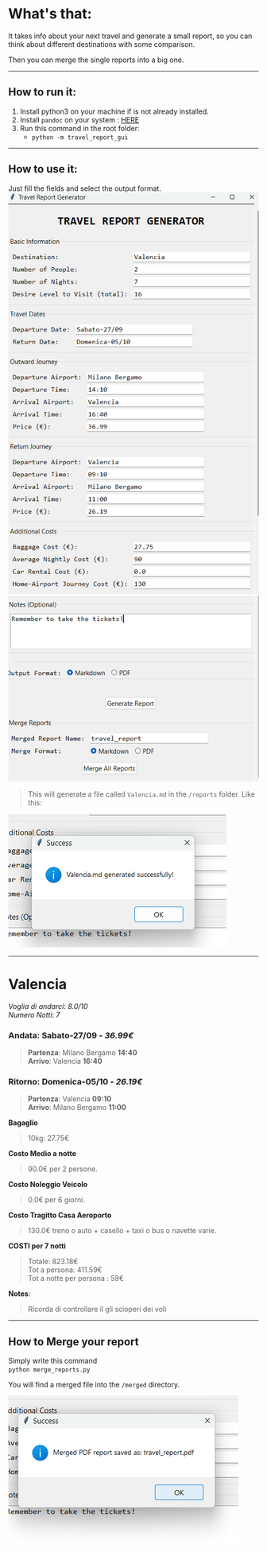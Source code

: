 # What's that:
It takes info about your next travel and generate a small report, so you can think about different destinations with some comparison.  

Then you can merge the single reports into a big one.  

---

## How to run it:
1. Install python3 on your machine if is not already installed.  
2. Install `pandoc` on your system : [HERE](https://pandoc.org/installing.html)  
2. Run this command in the root folder:
    - `python -m travel_report_gui`  

---

## How to use it:
Just fill the fields and select the output format.
![interface_1](./screenshots/interface_1.png)
![interface_2](./screenshots/interface_2.png)  

> This will generate a file called `Valencia.md` in the `/reports` folder. Like this:  
  
![generated](./screenshots/generated.png)

___

# Valencia

*Voglia di andarci*: _8.0/10_  
*Numero Notti*: _7_  

### Andata: **Sabato-27/09** - _36.99€_  
>**Partenza**: Milano Bergamo **14:40**  
>**Arrivo**: Valencia **16:40**  

### Ritorno: **Domenica-05/10** - _26.19€_  
>**Partenza**: Valencia **09:10**  
>**Arrivo**: Milano Bergamo **11:00**  

__Bagaglio__  
>10kg: 27.75€  

__Costo Medio a notte__  
>90.0€ per 2 persone.  

__Costo Noleggio Veicolo__  
>0.0€ per 6 giorni.  

__Costo Tragitto Casa Aeroporto__  
>130.0€ treno o auto + casello + taxi o bus o navette varie.  

__COSTI per 7 notti__  
>Totale: 823.18€  
>Tot a persona: 411.59€  
>Tot a notte per persona : 59€  

__Notes__: 
>Ricorda di controllare il gli scioperi dei voli

___  
  
## How to Merge your report  
  
Simply write this command  
`python merge_reports.py`  
  
You will find a merged file into the `/merged` directory.  
  
![merged_pdf](./screenshots/merged_pdf.png)